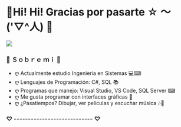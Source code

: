 # 🌸Hi! Hi! Gracias por pasarte  ☆ ～('▽^人) 🌸

![](https://i.imgur.com/9rHqiB3.png)

### 💮 Ｓｏｂｒｅ  ｍｉ 💮
- ღ Actualmente estudio Ingeniería en Sistemas 💻⌨
- ღ Lenguajes de Programación: C#, SQL 📚
- ღ Programas que manejo: Visual Studio, VS Code, SQL Server ⌨
- ღ Me gusta programar con interfaces gráficas 🎨
- ღ ¿Pasatiempos? Dibujar, ver películas y escuchar música 🎶📝

### ♡ ---------------------------- ♡


